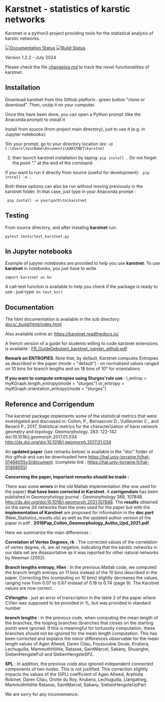 # Karstnet - statistics of karstic networks

Karstnet is a python3 project providing tools for the statistical analysis of karstic networks.

[![Documentation Status](https://readthedocs.org/projects/karstnet/badge/?version=latest)](https://karstnet.readthedocs.io/en/latest/?badge=latest)
[![Build Status](https://travis-ci.org/UniNE-CHYN/karstnet.svg?branch=master)](https://travis-ci.org/UniNE-CHYN/karstnet)


Version 1.2.2 - July 2024 

Please check the file [changelog.md](changelog.md) to track the novel functionalities of karstnet.


## Installation

Download karstnet from this Github platform : green button "clone or download". Then, unzip it on your computer. 

Once this have been done, you can open a Python prompt (like the Anaconda prompt) to install it 

Install from source (from project main directory), just to use it (e.g. in Jupyter notebooks): 

1)In your prompt, go to your directory location (ex: 
`cd C:\Users\YourName\Documents\KARSTNET\karstnet`

2) then launch karstnet installation by taping:
`pip install .`
Do not forget the point "." at the end of the command

If you want to run it directly from source (useful for development):
` pip install -e .`

Both these options can also be run without moving previously in the karstnet folder. 
In that case, just type in your Anaconda prompt :

` pip install -e your\path\to\karstnet` 

## Testing

From source directory, and after instaling **karstnet** run:

`pytest tests/test_karstnet.py`

## In Jupyter notebooks

Example of jupyter notebooks are provided to help you use **karstnet**. 
To use **karstnet** in notebooks, you just have to write

`import karstnet as kn`

A call-test function is available to help you check if the package is ready to use : just type: 
`kn.test_kn()`

## Documentation

The html documentation is available in the sub directory:  [docs/_build/html/index.html](docs/_build/html/index.html)

Also available online at: https://karstnet.readthedocs.io/

A french version of a guide for students willing to code karstnet extensions is available :
[FR_GuideDebutant_karstnet_jupyter_github.pdf](docs/pdf/FR_GuideDebutant_karstnet_jupyter_github.pdf)


**Remark on ENTROPIES**:
Note that, by default, Karstnet computes Entropies as described in the paper (mode = "default") : 
on normalized values ranged on 10 bins for branch lengths and on 18 bins of 10° for orientations

**If you want to compute entropies using Sturges'rule use** : 
l_entrop = myKGraph.length_entropy(mode = "sturges")
or_entropy = myKGraph.orientation_entropy(mode = "sturges")


## Reference and Corrigendum

The karstnet package implements some of the statistical metrics that were
investigated and discussed in:
Collon, P., Bernasconi D., Vuilleumier C., and Renard P., 2017, Statistical
metrics for the characterization of karst network geometry and topology.
Geomorphology. 283: 122-142 doi:10.1016/j.geomorph.2017.01.034
<http://dx.doi.org/doi:10.1016/j.geomorph.2017.01.034>

An **updated paper** (see remarks below) is available in the "doc" folder of this github and 
can be downloaded here  <https://hal.univ-lorraine.fr/hal-01468055v3/document>. 
 (complete link : <https://hal.univ-lorraine.fr/hal-01468055>)

**Concerning the paper, important remarks should be made :** 

There was some **errors** in the old Matlab implementation (the one used for the paper) **that have been corrected in Karstnet**. 
A **corrigendum** has been published in Geomorphology journal : Geomorphology 389, 107848. <http://dx.doi.org/doi:10.1016/j.geomorph.2021.107848>.
The **results** obtained on the same 34 networks than the ones used for the paper but 
with the **implementation of Karstnet** are proposed for information in the **doc part** (New_Statistics_results.xls) 
as well as the updated author version of the paper in pdf : **2016Pap_Collon_Geomorphology_Autho_Upd_2021.pdf**.

Here we summarize the main differences : 

**Correlation of Vertex Degrees, rk** : The corrected values of the correlation of vertex degree, rk, are all negative, indicating that the karstic networks in our data set are disassortative as it was reported for other natural networks by Newman (2002). 
	
**Branch lengths entropy, Hlen** : In the previous Matlab code, we computed the branch length entropy on 11 bins instead of the 10 bins described in the paper. Correcting this (computing on 10 bins) slightly decreases the values, ranging now from 0.07 to 0.67 instead of 0.18 to 0.74 (page 9). The Karstnet values are now correct. 

**CVlengths** : just an error of transcription in the table 2 of the paper where CVlen was supposed to be provided in %, but was provided in standard number

**branch lengths** : In the previous code, when computing the mean length of the branches, the looping branches (branches that closes on the starting point) were ignored. If this is meaningful for tortuosity computation, these branches should not be ignored for the mean length computation. This has been corrected and explains the minor differences observable for the mean length values of Agen Allwed, Daren Cilau, Foussoubie Goule, Krubera, Lechuguilla, MammuthHöhle, Ratasse, SaintMarcel, Sakany, Shuanghe, SiebenHengsteFull and SiebenHengsteSP2.
	
**SPL** : In addition, the previous code also ignored independent connected components of two nodes. This is not justified. This correction slightly impacts the values of the (SPL) coefficient of Agen Allwed, Arphidia Robinet, Daren Cilau, Grotte du Roy, Krubera, Lechuguilla, Llangattwg, MammuthHöhle Ratasse, SaintMarcel, Sakany, SiebenHengsteUpPart

We are sorry for any inconvenience.
